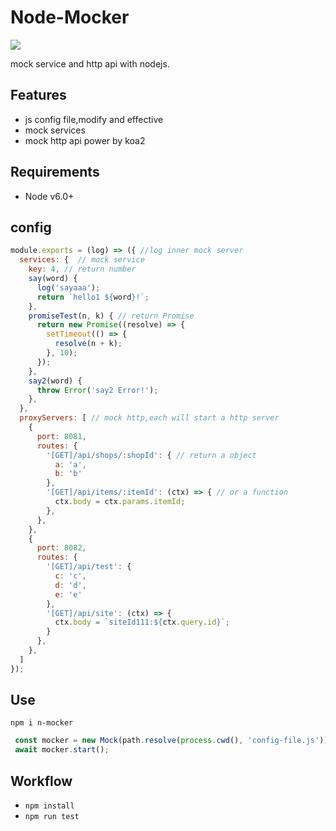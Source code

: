 # Node-Mocker

[![](https://img.shields.io/npm/v/n-mocker.svg?style=flat)](https://www.npmjs.com/package/n-mocker)

mock service and http api with nodejs.

## Features

- js config file,modify and effective
- mock services
- mock http api power by koa2

## Requirements

- Node v6.0+

## config

```javascript
module.exports = (log) => ({ //log inner mock server
  services: {  // mock service
    key: 4, // return number
    say(word) {
      log('sayaaa');
      return `hello1 ${word}!`;
    },
    promiseTest(n, k) { // return Promise
      return new Promise((resolve) => {
        setTimeout(() => {
          resolve(n + k);
        }, 10);
      });
    },
    say2(word) {
      throw Error('say2 Error!');
    },
  },
  proxyServers: [ // mock http,each will start a http server
    {
      port: 8081,
      routes: {
        '[GET]/api/shops/:shopId': { // return a object
          a: 'a',
          b: 'b'
        },
        '[GET]/api/items/:itemId': (ctx) => { // or a function
          ctx.body = ctx.params.itemId;
        },
      },
    },
    {
      port: 8082,
      routes: {
        '[GET]/api/test': {
          c: 'c',
          d: 'd',
          e: 'e'
        },
        '[GET]/api/site': (ctx) => {
          ctx.body = `siteId111:${ctx.query.id}`;
        }
      },
    },
  ]
});
```

## Use

```console
npm i n-mocker
```

```javascript
 const mocker = new Mock(path.resolve(process.cwd(), 'config-file.js'));  
 await mocker.start();
```

## Workflow

- `npm install`
- `npm run test`
